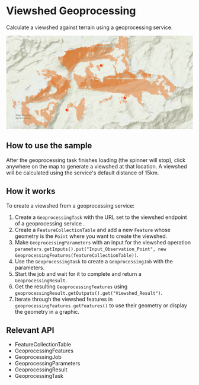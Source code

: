 # Viewshed Geoprocessing

Calculate a viewshed against terrain using a geoprocessing service.

![](ViewshedGeoprocessing.png)

## How to use the sample

After the geoprocessing task finishes loading (the spinner will stop), click anywhere on the map to generate a viewshed at that location. A viewshed will be calculated using the service's default distance of 15km.

## How it works

To create a viewshed from a geoprocessing service:

1. Create a `GeoprocessingTask` with the URL set to the viewshed endpoint of a geoprocessing service .
2. Create a `FeatureCollectionTable` and add a new `Feature` whose geometry is the `Point` where you want to create the viewshed.
3. Make `GeoprocessingParameters` with an input for the viewshed operation `parameters.getInputs().put("Input_Observation_Point", new GeoprocessingFeatures(featureCollectionTable))`.
4. Use the `GeoprocessingTask` to create a `GeoprocessingJob` with the parameters.
5. Start the job and wait for it to complete and return a `GeoprocessingResult`.
6. Get the resulting `GeoprocessingFeatures` using `geoprocessingResult.getOutputs().get("Viewshed_Result")`.
7. Iterate through the viewshed features in `geoprocessingFeatures.getFeatures()` to use their geometry or display the geometry in a graphic.

## Relevant API

* FeatureCollectionTable
* GeoprocessingFeatures
* GeoprocessingJob
* GeoprocessingParameters
* GeoprocessingResult
* GeoprocessingTask